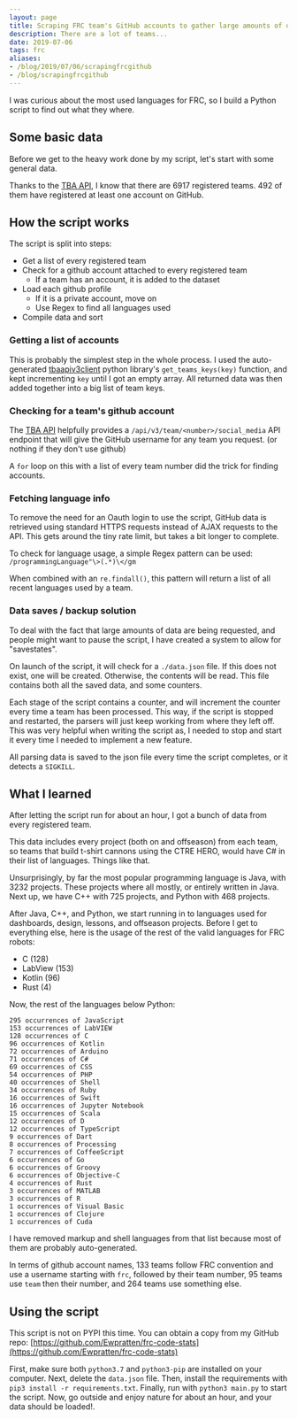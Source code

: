 ```yaml
---
layout: page
title: Scraping FRC team's GitHub accounts to gather large amounts of data
description: There are a lot of teams...
date: 2019-07-06
tags: frc
aliases:
- /blog/2019/07/06/scrapingfrcgithub
- /blog/scrapingfrcgithub
---
```


I was curious about the most used languages for FRC, so I build a Python script to find out what they where. 

## Some basic data
Before we get to the heavy work done by my script, let's start with some general data.

Thanks to the [TBA API](https://www.thebluealliance.com/apidocs/v3), I know that there are 6917 registered teams. 492 of them have registered at least one account on GitHub.

## How the script works
The script is split into steps:
 - Get a list of every registered team
 - Check for a github account attached to every registered team
   - If a team has an account, it is added to the dataset
 - Load each github profile
   - If it is a private account, move on
   - Use Regex to find all languages used
 - Compile data and sort

### Getting a list of accounts
This is probably the simplest step in the whole process. I used the auto-generated [tbaapiv3client](https://github.com/TBA-API/tba-api-client-python) python library's `get_teams_keys(key)` function, and kept incrementing `key` until I got an empty array. All returned data was then added together into a big list of team keys.

### Checking for a team's github account
The [TBA API](https://www.thebluealliance.com/apidocs/v3) helpfully provides a `/api/v3/team/<number>/social_media` API endpoint that will give the GitHub username for any team you request. (or nothing if they don't use github)

A `for` loop on this with a list of every team number did the trick for finding accounts.

### Fetching language info
To remove the need for an Oauth login to use the script, GitHub data is retrieved using standard HTTPS requests instead of AJAX requests to the API. This gets around the tiny rate limit, but takes a bit longer to complete. 

To check for language usage, a simple Regex pattern can be used: `/programmingLanguage"\>(.*)\</gm`

When combined with an `re.findall()`, this pattern will return a list of all recent languages used by a team.


### Data saves / backup solution
To deal with the fact that large amounts of data are being requested, and people might want to pause the script, I have created a system to allow for "savestates".

On launch of the script, it will check for a `./data.json` file. If this does not exist, one will be created. Otherwise, the contents will be read. This file contains both all the saved data, and some counters. 

Each stage of the script contains a counter, and will increment the counter every time a team has been processed. This way, if the script is stopped and restarted, the parsers will just keep working from where they left off. This was very helpful when writing the script as, I needed to stop and start it every time I needed to implement a new feature.

All parsing data is saved to the json file every time the script completes, or it detects a `SIGKILL`.

## What I learned
After letting the script run for about an hour, I got a bunch of data from every registered team.

This data includes every project (both on and offseason) from each team, so teams that build t-shirt cannons using the CTRE HERO, would have C# in their list of languages. Things like that.

Unsurprisingly, by far the most popular programming language is Java, with 3232 projects. These projects where all mostly, or entirely written in Java. Next up, we have C++ with 725 projects, and Python with 468 projects. 

After Java, C++, and Python, we start running in to languages used for dashboards, design, lessons, and offseason projects. Before I get to everything else, here is the usage of the rest of the valid languages for FRC robots:
 - C (128)
 - LabView (153)
 - Kotlin (96)
 - Rust (4)

Now, the rest of the languages below Python:
```
295 occurrences of JavaScript
153 occurrences of LabVIEW
128 occurrences of C
96 occurrences of Kotlin
72 occurrences of Arduino
71 occurrences of C#
69 occurrences of CSS
54 occurrences of PHP
40 occurrences of Shell
34 occurrences of Ruby
16 occurrences of Swift
16 occurrences of Jupyter Notebook
15 occurrences of Scala
12 occurrences of D
12 occurrences of TypeScript
9 occurrences of Dart
8 occurrences of Processing
7 occurrences of CoffeeScript
6 occurrences of Go
6 occurrences of Groovy
6 occurrences of Objective-C
4 occurrences of Rust
3 occurrences of MATLAB
3 occurrences of R
1 occurrences of Visual Basic
1 occurrences of Clojure
1 occurrences of Cuda
```

I have removed markup and shell languages from that list because most of them are probably auto-generated.

In terms of github account names, 133 teams follow FRC convention and use a username starting with `frc`, followed by their team number, 95 teams use `team` then their number, and 264 teams use something else.

## Using the script
This script is not on PYPI this time. You can obtain a copy from my GitHub repo: [https://github.com/Ewpratten/frc-code-stats](https://github.com/Ewpratten/frc-code-stats)

First, make sure both `python3.7` and `python3-pip` are installed on your computer. Next, delete the `data.json` file. Then, install the requirements with `pip3 install -r requirements.txt`. Finally, run with `python3 main.py` to start the script. Now, go outside and enjoy nature for about an hour, and your data should be loaded!.
